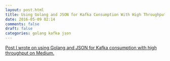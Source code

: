 ```yaml
---
layout: post.html
title: Using Golang and JSON for Kafka Consumption With High Throughput
date: 2016-05-09 02:14
comments: false
draft: false
categories: golang kafka json
---
```


[Post I wrote on using Golang and JSON for Kafka consumption with high throughput on Medium.](https://medium.com/the-hoard/using-golang-and-json-for-kafka-consumption-with-high-throughput-4cae28e08f90?source=user_profile---------2-)
